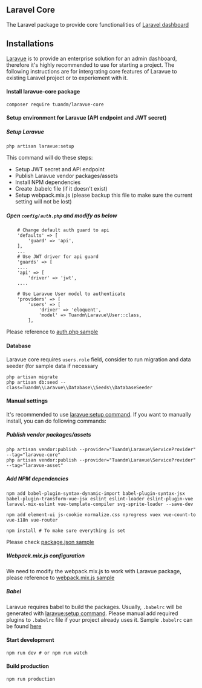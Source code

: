## Laravel Core
The Laravel package to provide core functionalities of [Laravel dashboard](https://laravue.dev)

## Installations

[Laravue](https://github.com/tuandm/laravue) is to provide an enterprise solution for an admin dashboard, therefore it's highly recommended to use for starting a project. The following instructions are for intergrating core features of Laravue to existing Laravel project or to experiement with it.


#### Install laravue-core package

```
composer require tuandm/laravue-core
```
#### Setup environment for Laravue (API endpoint and JWT secret)

##### Setup Laravue
```
php artisan laravue:setup
```
This command will do these steps:
- Setup JWT secret and API endpoint
- Publish Laravue vendor packages/assets
- Install NPM dependencies
- Create .babelc file (if it doesn't exist)
- Setup webpack.mix.js (please backup this file to make sure the current setting will not be lost)

##### Open `config/auth.php` and modify as below

```
    # Change default auth guard to api
    'defaults' => [
        'guard' => 'api',
    ],
    ...
    # Use JWT driver for api guard
    'guards' => [
    ....
    'api' => [
        'driver' => 'jwt',
    ....
    
    # Use Laravue User model to authenticate
    'providers' => [
        'users' => [
            'driver' => 'eloquent',
            'model' => Tuandm\Laravue\User::class,
        ],
``` 
Please reference to [auth.php sample](https://github.com/tuandm/laravue-core/tree/master/src/config/auth.php.sample)

#### Database
Laravue core requires `users.role` field, consider to run migration and data seeder (for sample data if necessary

```
php artisan migrate
php artisan db:seed --class=Tuandm\\Laravue\\Database\\Seeds\\DatabaseSeeder
```

#### Manual settings
It's recommended to use [laravue:setup command](#setup-laravue). If you want to manually install, you can do following commands:

##### Publish vendor packages/assets
```
php artisan vendor:publish --provider="Tuandm\Laravue\ServiceProvider" --tag="laravue-core"
php artisan vendor:publish --provider="Tuandm\Laravue\ServiceProvider" --tag="laravue-asset"
```

##### Add NPM dependencies
```
npm add babel-plugin-syntax-dynamic-import babel-plugin-syntax-jsx babel-plugin-transform-vue-jsx eslint eslint-loader eslint-plugin-vue laravel-mix-eslint vue-template-compiler svg-sprite-loader --save-dev

npm add element-ui js-cookie normalize.css nprogress vuex vue-count-to vue-i18n vue-router 

npm install # To make sure everything is set
```

Please check [package.json sample](https://github.com/tuandm/laravue-core/tree/master/package.json.sample)

##### Webpack.mix.js configuration
We need to modify the webpack.mix.js to work with Laravue package, please reference to [webpack.mix.js sample](https://github.com/tuandm/laravue-core/tree/master/webpack.mix.js.sample)

##### Babel
Laravue requires babel to build the packages. Usually, `.babelrc` will be generated with [laravue:setup command](#setup-laravue). Please manual add required plugins to `.babelrc` file if your project already uses it. Sample `.babelrc` can be found [here](https://github.com/tuandm/laravue-core/tree/master/.babelrc.sample)


#### Start development

```
npm run dev # or npm run watch
```

#### Build production

```
npm run production
```
